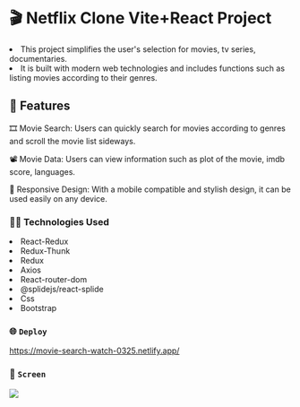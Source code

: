# 🎬 Netflix Clone Vite+React Project

<li>This project simplifies the user's selection for movies, tv series, documentaries.</li>
<li>It is built with modern web technologies and includes functions such as listing movies according to their genres.</li>

## 🚀 Features

🎞️ Movie Search: Users can quickly search for movies according to genres and scroll the movie list sideways. 

📽️ Movie Data: Users can view information such as plot of the movie, imdb score, languages.

📱 Responsive Design: With a mobile compatible and stylish design, it can be used easily on any device.

### 👩‍💻 Technologies Used

<li>React-Redux</li>
<li>Redux-Thunk</li>
<li>Redux</li>
<li>Axios</li>
<li>React-router-dom</li>
<li>@splidejs/react-splide</li>
<li>Css</li>
<li>Bootstrap</li>

### 🌐 `Deploy`

https://movie-search-watch-0325.netlify.app/

### 🎥 `Screen`

![](netflix-clone.gif)
